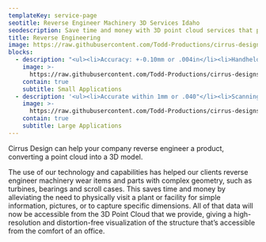 ```yaml
---
templateKey: service-page
seotitle: Reverse Engineer Machinery 3D Services Idaho
seodescription: Save time and money with 3D point cloud services that provide reverse engineer machinery dimensions and parts servicing Washington & Idaho
title: Reverse Engineering
image: https://raw.githubusercontent.com/Todd-Productions/cirrus-designs/master/src/img/content/reverse-engineer/machine.jpg
blocks:
  - description: "<ul><li>Accuracy: +-0.10mm or .004in</li><li>Handheld and Turntable scan options</li><li>Used for small part reverse engineering</li><li>Maximum size is 3 ft cubed</li><li>Faster than hand measurements by 2x or more</li><li>Measure complex surfaces and angles on parts</li></ul>"
    image: >-
      https://raw.githubusercontent.com/Todd-Productions/cirrus-designs/master/src/img/content/reverse-engineer/part-scanning.jpg
    contain: true
    subtitle: Small Applications
  - description: '<ul><li>Accurate within 1mm or .040"</li><li>Scanning volume: Up to 3m<sup>3</sup></li></ul>'
    image: >-
      https://raw.githubusercontent.com/Todd-Productions/cirrus-designs/master/src/img/content/reverse-engineer/part-scanning-2.jpg
    contain: true
    subtitle: Large Applications
---
```


Cirrus Design can help your company reverse engineer a product, converting a point cloud into a 3D model.

The use of our technology and capabilities has helped our clients reverse engineer machinery wear items and parts with complex geometry, such as turbines, bearings and scroll cases. This saves time and money by alleviating the need to physically visit a plant or facility for simple information, pictures, or to capture specific dimensions. All of that data will now be accessible from the 3D Point Cloud that we provide, giving a high-resolution and distortion-free visualization of the structure that’s accessible from the comfort of an office.
